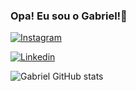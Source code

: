 ### Opa! Eu sou o Gabriel!👋

[![Instagram](https://img.shields.io/badge/Instagram-E4405F?style=for-the-badge&logo=instagram&logoColor=white)](https://www.instagram.com/gabrielxl1)

[![Linkedin](https://raw.githubusercontent.com/linnovate/root-me/refs/heads/master/src/images/icons/linkedin.ico)](https://www.linkedin.com/in/gabriel-mendon%C3%A7a-3613432b0)

![Gabriel GitHub stats](https://github-readme-stats.vercel.app/api?username=gabrielmendonca7&show_icons=true&theme=dark)



